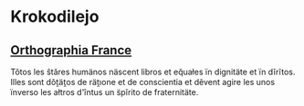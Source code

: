 # Krokodilejo

## [Orthographia France](#fr.md)

Tǒtos les ŝtăres humänos näscent libros et eq̆uałes ïn dignitäte et ïn dĭrĩtos.
Illes sont dǒt̯ät̯os de rät̯ıone et de conscientia
et dẽvent agire les unos ïnverso les ałtros d'ȋntus un s̈pĭrito de fraternitäte.

